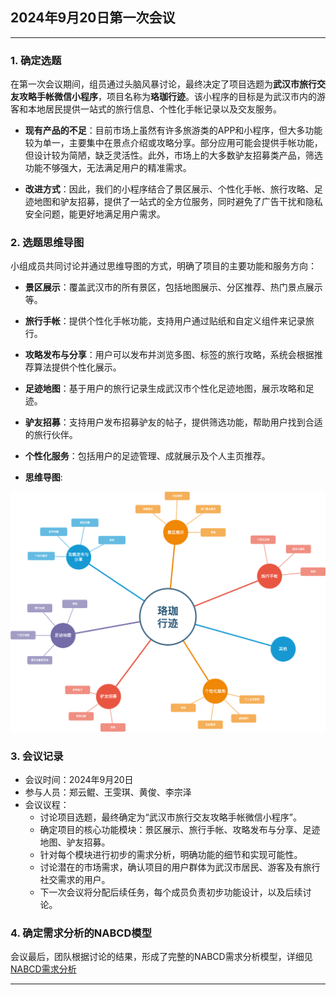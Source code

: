 
## 2024年9月20日第一次会议

---

### 1. 确定选题

在第一次会议期间，组员通过头脑风暴讨论，最终决定了项目选题为**武汉市旅行交友攻略手帐微信小程序**，项目名称为**珞珈行迹**。该小程序的目标是为武汉市内的游客和本地居民提供一站式的旅行信息、个性化手帐记录以及交友服务。

- **现有产品的不足**：目前市场上虽然有许多旅游类的APP和小程序，但大多功能较为单一，主要集中在景点介绍或攻略分享。部分应用可能会提供手帐功能，但设计较为简陋，缺乏灵活性。此外，市场上的大多数驴友招募类产品，筛选功能不够强大，无法满足用户的精准需求。

- **改进方式**：因此，我们的小程序结合了景区展示、个性化手帐、旅行攻略、足迹地图和驴友招募，提供了一站式的全方位服务，同时避免了广告干扰和隐私安全问题，能更好地满足用户需求。

### 2. 选题思维导图

小组成员共同讨论并通过思维导图的方式，明确了项目的主要功能和服务方向：

- **景区展示**：覆盖武汉市的所有景区，包括地图展示、分区推荐、热门景点展示等。
- **旅行手帐**：提供个性化手帐功能，支持用户通过贴纸和自定义组件来记录旅行。
- **攻略发布与分享**：用户可以发布并浏览多图、标签的旅行攻略，系统会根据推荐算法提供个性化展示。
- **足迹地图**：基于用户的旅行记录生成武汉市个性化足迹地图，展示攻略和足迹。
- **驴友招募**：支持用户发布招募驴友的帖子，提供筛选功能，帮助用户找到合适的旅行伙伴。
- **个性化服务**：包括用户的足迹管理、成就展示及个人主页推荐。

- **思维导图**:

<img src="./images/Mindmap.png" alt="Mindmap" width="1000" />

### 3. 会议记录

- 会议时间：2024年9月20日
- 参与人员：郑云鲲、王雯琪、黄俊、李宗泽
- 会议议程：
  - 讨论项目选题，最终确定为“武汉市旅行交友攻略手帐微信小程序”。
  - 确定项目的核心功能模块：景区展示、旅行手帐、攻略发布与分享、足迹地图、驴友招募。
  - 针对每个模块进行初步的需求分析，明确功能的细节和实现可能性。
  - 讨论潜在的市场需求，确认项目的用户群体为武汉市居民、游客及有旅行社交需求的用户。
  - 下一次会议将分配后续任务，每个成员负责初步功能设计，以及后续讨论。

### 4. 确定需求分析的NABCD模型

会议最后，团队根据讨论的结果，形成了完整的NABCD需求分析模型，详细见[NABCD需求分析](NABCD.md)

---

